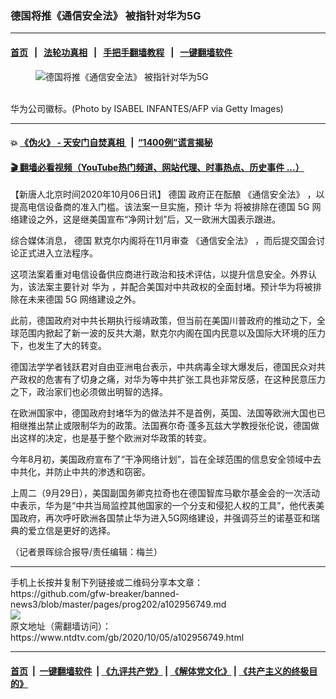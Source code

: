 ### 德国将推《通信安全法》 被指针对华为5G
------------------------

#### [首页](https://github.com/gfw-breaker/banned-news3/blob/master/README.md) &nbsp;&nbsp;|&nbsp;&nbsp; [法轮功真相](https://github.com/begood0513/basic/blob/master/README.md)  &nbsp;&nbsp;|&nbsp;&nbsp; [手把手翻墙教程](https://github.com/gfw-breaker/guides/wiki)  &nbsp;&nbsp;|&nbsp;&nbsp; [一键翻墙软件](https://github.com/gfw-breaker/nogfw/blob/master/README.md)  



<div><div class="featured_image">
 <figure>
  <img alt="德国将推《通信安全法》 被指针对华为5G" src="https://i.ntdtv.com/assets/uploads/2020/09/GettyImages-1201968660_edited-800x450.jpg"/>
 </figure><br/>
 <span class="caption">
  华为公司徽标。(Photo by ISABEL INFANTES/AFP via Getty Images)
 </span>
</div>
</div><hr/>

#### 💥 [《伪火》 - 天安门自焚真相 ](http://158.247.195.190:10000/videos/blog/weihuo.html)&nbsp; |&nbsp; [“1400例”谎言揭秘  ](http://158.247.195.190:10000/videos/blog/jiexi1400.html)

#### [ 🎬  翻墙必看视频（YouTube热门频道、网站代理、时事热点、历史事件 ...）](https://github.com/gfw-breaker/links/blob/master/banned.md)

<div><div class="post_content" itemprop="articleBody">
 <p>
  【新唐人北京时间2020年10月06日讯】
  <ok href="https://www.ntdtv.com/gb/德国.htm">
   德国
  </ok>
  政府正在酝酿
  <ok href="https://www.ntdtv.com/gb/《通信安全法》.htm">
   《通信安全法》
  </ok>
  ，以提高电信设备商的准入门槛。该法案一旦实施，预计
  <ok href="https://www.ntdtv.com/gb/华为.htm">
   华为
  </ok>
  将被排除在德国
  <ok href="https://www.ntdtv.com/gb/5g.htm">
   5G
  </ok>
  网络建设之外，这是继美国宣布“净网计划”后，又一欧洲大国表示跟进。
 </p>
 <p>
  综合媒体消息，
  <ok href="https://www.ntdtv.com/gb/德国.htm">
   德国
  </ok>
  默克尔内阁将在11月审查
  <ok href="https://www.ntdtv.com/gb/《通信安全法》.htm">
   《通信安全法》
  </ok>
  ，而后提交国会讨论正式进入立法程序。
 </p>
 <p>
  这项法案着重对电信设备供应商进行政治和技术评估，以提升信息安全。外界认为，该法案主要针对
  <ok href="https://www.ntdtv.com/gb/华为.htm">
   华为
  </ok>
  ，并配合美国对中共政权的全面封堵。预计华为将被排除在未来德国
  <ok href="https://www.ntdtv.com/gb/5g.htm">
   5G
  </ok>
  网络建设之外。
 </p>
 <p>
  此前，德国政府对中共长期执行绥靖政策，但当前在美国川普政府的推动之下，全球范围内掀起了新一波的反共大潮，默克尔内阁在国内民意以及国际大环境的压力下，也发生了大的转变。
 </p>
 <p>
  德国法学学者钱跃君对自由亚洲电台表示，中共病毒全球大爆发后，德国民众对共产政权的危害有了切身之痛，对华为等中共扩张工具也非常反感，在这种民意压力之下，政治家们也必须做出明智的选择。
 </p>
 <p>
  在欧洲国家中，德国政府封堵华为的做法并不是首例，英国、法国等欧洲大国也已相继推出禁止或限制华为的政策。法国赛尔奇·蓬多瓦兹大学教授张伦说，德国做出这样的决定，也是基于整个欧洲对华政策的转变。
 </p>
 <p>
  今年8月初，美国政府宣布了“干净网络计划”，旨在全球范围的信息安全领域中去中共化，并防止中共的渗透和窃密。
 </p>
 <p>
  上周二（9月29日），美国副国务卿克拉奇也在德国智库马歇尔基金会的一次活动中表示，华为是“中共当局监控其他国家的一个分支和侵犯人权的工具”，他代表美国政府，再次呼吁欧洲各国禁止华为进入5G网络建设，并强调芬兰的诺基亚和瑞典的爱立信是更好的选择。
 </p>
 <p>
  （记者景晖综合报导/责任编辑：梅兰）
 </p>
 <div class="single_ad">
 </div>
</div>
</div>
<hr/>
手机上长按并复制下列链接或二维码分享本文章：<br/>
https://github.com/gfw-breaker/banned-news3/blob/master/pages/prog202/a102956749.md <br/>
<a href='https://github.com/gfw-breaker/banned-news3/blob/master/pages/prog202/a102956749.md'><img src='https://github.com/gfw-breaker/banned-news3/blob/master/pages/prog202/a102956749.md.png'/></a> <br/>
原文地址（需翻墙访问）：https://www.ntdtv.com/gb/2020/10/05/a102956749.html


------------------------
#### [首页](https://github.com/gfw-breaker/banned-news3/blob/master/README.md) &nbsp;|&nbsp; [一键翻墙软件](https://github.com/gfw-breaker/nogfw/blob/master/README.md) &nbsp;| [《九评共产党》](https://github.com/gfw-breaker/9ping.md/blob/master/README.md#九评之一评共产党是什么) | [《解体党文化》](https://github.com/gfw-breaker/jtdwh.md/blob/master/README.md) | [《共产主义的终极目的》](https://github.com/gfw-breaker/gczydzjmd.md/blob/master/README.md)


<img src='http://gfw-breaker.win/banned-news3/pages/prog202/a102956749.md' width='0px' height='0px'/>